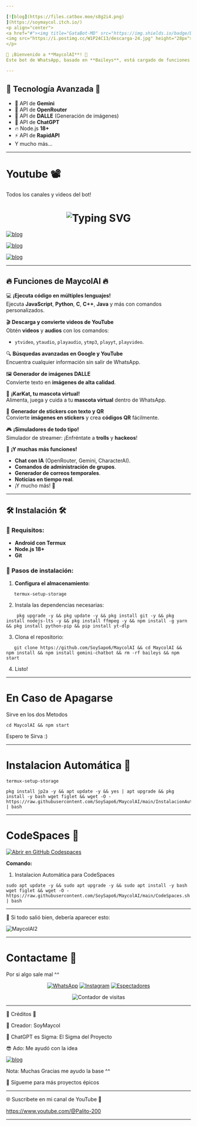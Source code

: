 ```yaml
---

[![blog](https://files.catbox.moe/s8g2i4.png)
](https://soymaycol.itch.io/)
<p align="center">
<a href="#"><img title="GataBot-MD" src="https://img.shields.io/badge/Deja tu ⭐ Para darme motivos de Seguir ^^ -red?colorA=%255ff0000&colorB=%23017e40&style=for-the-badge"></a> 
<img src="https://i.postimg.cc/W1P24C13/descarga-24.jpg" height="28px">
</p>  

🌟 ¡Bienvenido a **MaycolAI**! 🌟  
Este bot de WhatsApp, basado en **Baileys**, está cargado de funciones impresionantes, simuladores locos y un montón de comandos útiles. 😎

---
```

## 🌟 **Tecnología Avanzada** 🌟

- 🧠 API de **Gemini**  
- 🤖 API de **OpenRouter**  
- 🎨 API de **DALLE** (Generación de imágenes)  
- 💬 API de **ChatGPT**  
- 🔥 Node.js **18+**  
- ⚡ API de **RapidAPI**  
- Y mucho más...

---
# Youtube 📽️
<p>Todos los canales y videos del bot!</p>

<h1 align="center">
  <img src="https://readme-typing-svg.herokuapp.com?font=Fira+Code&size=30&pause=5&color=00F7FF&center=true&vCenter=true&width=650&lines=Canales+de+Youtube+🔥🔥" alt="Typing SVG">
</h1>

[![blog](https://img.shields.io/badge/RAP-GataBot_VS_MaycolAI-FF0000?style=for-the-badge&logo=youtube&logoColor=white)
](https://youtu.be/HFNhMzYmA5Y?si=SUWcBEY1u3JUMyN1)

[![blog](https://img.shields.io/badge/Primer_Canal-SoyMaycol-FF0000?style=for-the-badge&logo=youtube&logoColor=white)
](https://www.youtube.com/@Palito-100)

[![blog](https://img.shields.io/badge/Segundo_Canal-SoyMaycol-FF0000?style=for-the-badge&logo=youtube&logoColor=white)
](https://www.youtube.com/@Palito-200)

---

## 🔥 **Funciones de MaycolAI** 🔥

💻 **¡Ejecuta código en múltiples lenguajes!**  
Ejecuta **JavaScript**, **Python**, **C**, **C++**, **Java** y más con comandos personalizados.

🎬 **Descarga y convierte videos de YouTube**  
Obtén **videos** y **audios** con los comandos:  
- `ytvideo`, `ytaudio`, `playaudio`, `ytmp3`, `playyt`, `playvideo`.

🔍 **Búsquedas avanzadas en Google y YouTube**  
Encuentra cualquier información sin salir de WhatsApp.

🖼️ **Generador de imágenes DALLE**  
Convierte texto en **imágenes de alta calidad**.

🐾 **¡KarKat, tu mascota virtual!**  
Alimenta, juega y cuida a tu **mascota virtual** dentro de WhatsApp.

📸 **Generador de stickers con texto y QR**  
Convierte **imágenes en stickers** y crea **códigos QR** fácilmente.

🎮 **¡Simuladores de todo tipo!**  
Simulador de streamer: ¡Enfréntate a **trolls** y **hackeos**!

📡 **¡Y muchas más funciones!**  
- **Chat con IA** (OpenRouter, Gemini, CharacterAI).  
- **Comandos de administración de grupos**.  
- **Generador de correos temporales**.  
- **Noticias en tiempo real**.  
- ¡Y mucho más! 🚀

---

## 🛠 **Instalación** 🛠

### 📱 **Requisitos**:
- **Android con Termux**
- **Node.js 18+**
- **Git**

### 🔧 **Pasos de instalación**:

1. **Configura el almacenamiento**:

   
```
   termux-setup-storage
```

2. Instala las dependencias necesarias:

```
    pkg upgrade -y && pkg update -y && pkg install git -y && pkg install nodejs-lts -y && pkg install ffmpeg -y && npm install -g yarn && pkg install python-pip && pip install yt-dlp
```

3. Clona el repositorio:


```
   git clone https://github.com/SoySapo6/MaycolAI && cd MaycolAI && npm install && npm install gemini-chatbot && rm -rf baileys && npm start
```
4. Listo!

---

# En Caso de Apagarse
Sirve en los dos Metodos

```
cd MaycolAI && npm start

```

Espero te Sirva :)

---
# Instalacion Automática 📂

```
termux-setup-storage

```

```
pkg install jp2a -y && apt update -y && yes | apt upgrade && pkg install -y bash wget figlet && wget -O - https://raw.githubusercontent.com/SoySapo6/MaycolAI/main/InstalacionAutomatica.sh | bash

```

---

# **CodeSpaces 🚀**

[![Abrir en GitHub Codespaces](https://github.com/codespaces/badge.svg)](https://github.com/codespaces/new?skip_quickstart=true&machine=basicLinux32gb&repo=SoySapo6/MaycolAI&ref=main&geo=UsEast)

**Comando:**

1. Instalacion Automática para CodeSpaces
```
sudo apt update -y && sudo apt upgrade -y && sudo apt install -y bash wget figlet && wget -O - https://raw.githubusercontent.com/SoySapo6/MaycolAI/main/CodeSpaces.sh | bash
```

---

🎉 Si todo salió bien, debería aparecer esto:

![MaycolAI2](https://i.postimg.cc/MZCNbX3T/2-sin-t-tulo-20250323185348.png)

---

# Contactame 🤙
<p>Por si algo sale mal ^^</p>

<div align="center">
  <a href="https://api.whatsapp.com/send/?phone=+51921826291&text=Hola%20👋%20soporte%20de%20Maycol%20AI&type=phone_number&app_absent=0" target="blank"><img src="https://img.shields.io/badge/Whatsapp-30302f?style=flat&logo=whatsapp" alt="WhatsApp" /></a>  
  <a href="http://www.instagram.com/SoyMaycol" target="blank"><img src="https://img.shields.io/badge/Instagram-30302f?style=flat&logo=instagram" alt="Instagram" /></a>  
  <a href="https://github.com/SoySapo6/MaycolAI/watchers"><img title="Espectadores" src="https://img.shields.io/github/watchers/SoySapo6/MaycolAI?label=Espectadores&style=social" alt="Espectadores" /></a>  
</div>

<div align="center">
  <p><img src="https://profile-counter.glitch.me/{MaycolAI}/count.svg" alt="Contador de visitas" /></p>
</div>

---

👑 Créditos 👑

🎩 Creador: SoyMaycol

🤖 ChatGPT es Sigma: El Sigma del Proyecto

😎 Ado: Me ayudó con la idea

[![blog](https://img.shields.io/badge/Base_Utilizada:-Lite_Bot-FFFFFF?style=for-the-badge&logo=github&logoColor=black)
](https://github.com/guiireal/lite-bot)

Nota: Muchas Gracias me ayudo la base ^^

🚀 Sígueme para más proyectos épicos



---

🌐 Suscribete en mi canal de YouTube 🚀

https://www.youtube.com/@Palito-200


---
